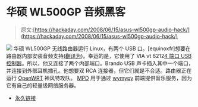 # 华硕 WL500GP 音频黑客

> 原文:[https://hackaday.com/2008/06/15/asus-wl500gp-audio-hack/](https://hackaday.com/2008/06/15/asus-wl500gp-audio-hack/)

![](../Images/928692b7ff5e600d007c4b9e83f0cf6e.png)
华硕 WL500GP 无线路由器运行 Linux，有两个 USB 口。[equinoxfr]想要在路由器内部安装音频支持[(](http://www.equinoxefr.org/index.php/post/2008/06/15/bricolage-autour-d%e2%80%99un-routeur-asus-wl500gp-partie-2/)[翻译为](http://translate.google.com/translate?u=http%3A%2F%2Fwww.equinoxefr.org%2Findex.php%2Fpost%2F2008%2F06%2F15%2Fbricolage-autour-d%25e2%2580%2599un-routeur-asus-wl500gp-partie-2%2F&hl=en&ie=UTF8&sl=fr&tl=en))。幸运的是，它使用了 VIA vt 6212[4 端口 USB 控制器](http://www.flickr.com/photos/equinoxefr/2538059655/in/set-72157605351058926/)。所以，他又连接了两个内部端口。Brando USB 声卡插入其中一个端口，并连接到外部耳机插孔。他想要双 RCA 连接器，但它们就是不合适。路由器正在运行 [OpenWRT](http://openwrt.org/) 神风特攻队。 [MPD](http://musicpd.org/) 用于通过 [wymypy](http://manatlan.infogami.com/wymypy) 前端提供音乐服务，因为它有自己的轻量级网络服务器。

*   [永久链接](http://www.equinoxefr.org/index.php/post/2008/06/15/bricolage-autour-d%e2%80%99un-routeur-asus-wl500gp-partie-2/)